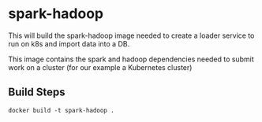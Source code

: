 # spark-hadoop

This will build the spark-hadoop image needed to create a loader service to run on k8s and import data into a DB.

This image contains the spark and hadoop dependencies needed to submit work on a cluster (for our example a Kubernetes cluster)

## Build Steps

```
docker build -t spark-hadoop .
```